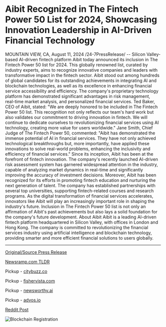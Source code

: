 # Aibit Recognized in The Fintech Power 50 List for 2024, Showcasing Innovation Leadership in AI-Driven Financial Technology

MOUNTAIN VIEW, CA, August 11, 2024 /24-7PressRelease/ -- Silicon Valley-based AI-driven fintech platform Aibit today announced its inclusion in The Fintech Power 50 list for 2024. This globally renowned list, curated by industry experts, aims to recognize innovative companies and leaders with transformative impact in the fintech sector.  Aibit stood out among hundreds of global candidates for its outstanding achievements in integrating AI and blockchain technologies, as well as its excellence in enhancing financial service accessibility and efficiency. The company's proprietary technology platform has demonstrated significant advantages in risk management, real-time market analysis, and personalized financial services.  Ted Baker, CEO of Aibit, stated: "We are deeply honored to be included in The Fintech Power 50 list. This recognition not only reflects our team's hard work but also validates our commitment to driving innovation in fintech. We will continue to dedicate ourselves to revolutionizing financial services using AI technology, creating more value for users worldwide."  Jane Smith, Chief Judge of The Fintech Power 50, commented: "Aibit has demonstrated the immense potential of AI in financial services. They have not only achieved technological breakthroughs but, more importantly, have applied these innovations to solve real-world problems, enhancing the inclusivity and efficiency of financial services."  Since its inception, Aibit has been at the forefront of fintech innovation. The company's recently launched AI-driven risk assessment system has garnered widespread attention in the industry, capable of analyzing market dynamics in real-time and significantly improving the accuracy of investment decisions.  Moreover, Aibit has been recognized for its efforts in promoting fintech education and nurturing the next generation of talent. The company has established partnerships with several top universities, supporting fintech-related courses and research programs. As the digital transformation of financial services accelerates, innovators like Aibit will play an increasingly important role in shaping the industry's future. Inclusion in The Fintech Power 50 list is not only an affirmation of Aibit's past achievements but also lays a solid foundation for the company's future development.  About Aibit  Aibit is a leading AI-driven fintech platform headquartered in Silicon Valley, with offices in London and Hong Kong. The company is committed to revolutionizing the financial services industry using artificial intelligence and blockchain technology, providing smarter and more efficient financial solutions to users globally. 

---

[Original/Source Press Release](https://www.24-7pressrelease.com/press-release/513288/aibit-recognized-in-the-fintech-power-50-list-for-2024-showcasing-innovation-leadership-in-ai-driven-financial-technology)
                    

[Newsramp.com TLDR](https://newsramp.com/curated-news/aibit-named-in-the-fintech-power-50-list-for-2024/5f41bfe06cc208cdd4b1240f4eeff6d4) 


Pickup - [citybuzz.co](https://citybuzz.co/2024/08/11/aibit-secures-spot-in-the-fintech-power-50-list-for-2024)

Pickup - [fishervista.com](https://fishervista.com/en/aibit-recognized-in-the-fintech-power-50-list-for-2024/20245636)

Pickup - [newsworthy.ai](https://newsworthy.ai/curated/aibit-secures-spot-in-the-fintech-power-50-list-for-2024/20245636)

Pickup - [advos.io](https://advos.io/en/aibit-earns-spot-in-the-fintech-power-50-list-for-2024/20245636)
 



[Reddit Post](https://www.reddit.com/r/AwardsAndRecognition/comments/1eq7auq/aibit_named_in_the_fintech_power_50_list_for_2024/) 



![Blockchain Registration](https://cdn.newsramp.app/24-7PressRelease/qrcode/248/11/nina62hl.webp)